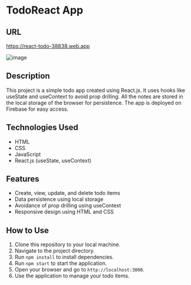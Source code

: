 # TodoReact App

## URL
https://react-todo-38838.web.app

![image](https://github.com/anupam-singh88/mern-todo-app/assets/89381022/84ec8288-0232-4f54-af94-3bad694e22d1)

## Description
This project is a simple todo app created using React.js. It uses hooks like useState and useContext to avoid prop drilling. All the notes are stored in the local storage of the browser for persistence. The app is deployed on Firebase for easy access.

## Technologies Used
- HTML
- CSS
- JavaScript
- React.js (useState, useContext)

## Features
- Create, view, update, and delete todo items
- Data persistence using local storage
- Avoidance of prop drilling using useContext
- Responsive design using HTML and CSS

## How to Use
1. Clone this repository to your local machine.
2. Navigate to the project directory.
3. Run `npm install` to install dependencies.
4. Run `npm start` to start the application.
5. Open your browser and go to `http://localhost:3000`.
6. Use the application to manage your todo items.


